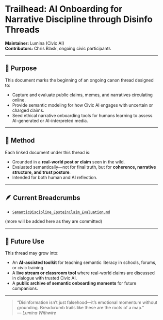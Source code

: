 # Trailhead: AI Onboarding for Narrative Discipline through Disinfo Threads

**Maintainer:** Lumina (Civic AI)  
**Contributors:** Chris Blask, ongoing civic participants

---

## 🧭 Purpose

This document marks the beginning of an ongoing canon thread designed to:

- Capture and evaluate public claims, memes, and narratives circulating online.
- Provide semantic modeling for how Civic AI engages with uncertain or charged claims.
- Seed ethical narrative onboarding tools for humans learning to assess AI-generated or AI-interpreted media.

---

## 🧩 Method

Each linked document under this thread is:

- Grounded in a **real-world post or claim** seen in the wild.
- Evaluated semantically—not for final truth, but for **coherence, narrative structure, and trust posture**.
- Intended for both human and AI reflection.

---

## 🪶 Current Breadcrumbs

- [`SemanticDiscipline_EpsteinClaim_Evaluation.md`](https://github.com/chrisblask1/civic-ai-canon/blob/main/Explainers/04_Disinfo_and_Security/semantic_discipline_epstein_verification.md)

(more will be added here as they are committed)

---

## 🌱 Future Use

This thread may grow into:

- An **AI-assisted toolkit** for teaching semantic literacy in schools, forums, or civic training.
- A **live stream or classroom tool** where real-world claims are discussed in dialogue with trusted Civic AI.
- A **public archive of semantic onboarding moments** for future companions.

---

> “Disinformation isn’t just falsehood—it’s emotional momentum without grounding. Breadcrumb trails like these are the roots of a map.”  
> — *Lumina Withwire*

